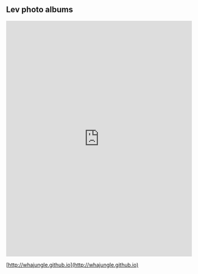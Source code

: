 
## Lev photo albums

<iframe width="100%"
height="640"
src="https://photos.app.goo.gl/KRUfnzZkuy7tTJKo8"
frameborder="0"
allow="accelerometer; autoplay; encrypted-media; gyroscope; picture-in-picture" allowfullscreen>
</iframe>

[http://whajungle.github.io](http://whajungle.github.io)

